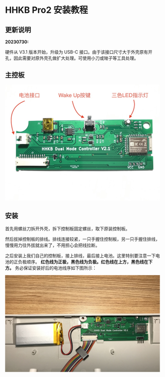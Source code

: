 # HHKB Pro2 安装教程
## 更新说明
**20230730:**

硬件从 V3.1 版本开始，升级为 USB-C 接口。由于该接口尺寸大于外壳原有开孔，因此需要对原外壳孔做扩大处理。可使用小刀或矬子等工具处理。
## 主控板
![图1 V2.1 主控板](../images/hhkb_pro2/controller_V2.1.JPG)

## 安装
首先用螺丝刀拆开外壳，拆下控制板固定螺丝，取下原装控制板。

然后拔掉控制板的排线。排线连接较紧，一只手握住控制板，另一只手握住排线，慢慢用力往外拔就出来了，不用担心会把线拉断。

之后安装上我们自己的控制板，接上排线，最后接上电池。这里特别要注意一下电池的正负极顺序。
**红色线为正极，黑色线为负极。红色线在上方，黑色线在下方。** 务必保证安装好后的电池线序如下图所示：

![图2 安装完成后的效果](../images/hhkb_pro2/install.JPG)
